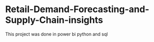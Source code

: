 # Retail-Demand-Forecasting-and-Supply-Chain-insights
This project was done in power bi  python and sql
